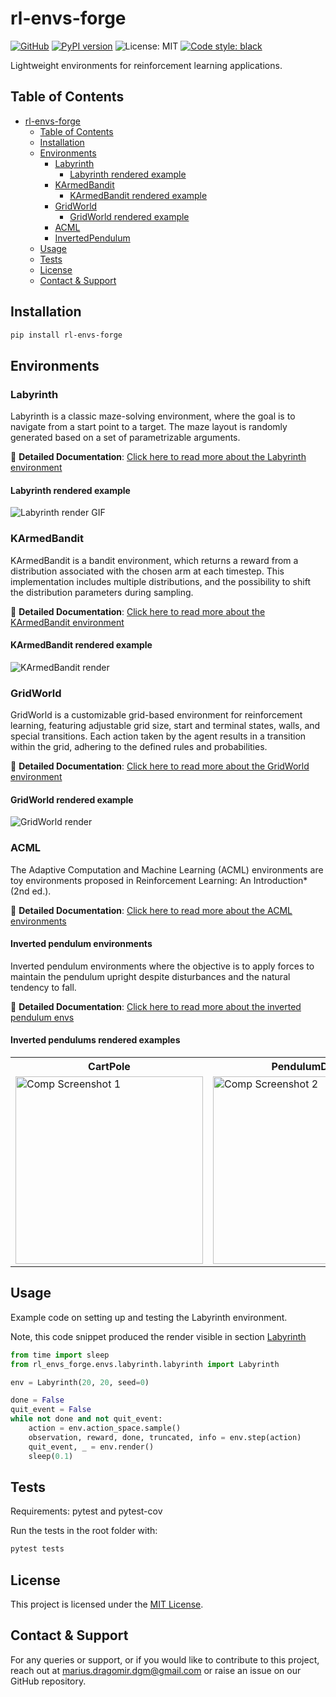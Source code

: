 # rl-envs-forge
<!-- Badges -->
[![GitHub](https://img.shields.io/badge/-GitHub-black?logo=github)](https://github.com/mariusdgm/rl-envs-forge)
[![PyPI version](https://img.shields.io/pypi/v/rl-envs-forge.svg)](https://pypi.org/project/rl-envs-forge/)
![License: MIT](https://img.shields.io/github/license/mariusdgm/rl-envs-forge)
[![Code style: black](https://img.shields.io/badge/code%20style-black-000000.svg)](https://github.com/psf/black)
<!--  -->

Lightweight environments for reinforcement learning applications.

## Table of Contents

- [rl-envs-forge](#rl-envs-forge)
  - [Table of Contents](#table-of-contents)
  - [Installation](#installation)
  - [Environments](#environments)
    - [Labyrinth](#labyrinth)
      - [Labyrinth rendered example](#labyrinth-rendered-example)
    - [KArmedBandit](#karmedbandit)
      - [KArmedBandit rendered example](#karmedbandit-rendered-example)
    - [GridWorld](#gridworld)
      - [GridWorld rendered example](#gridworld-rendered-example)
    - [ACML](#acml)
    - [InvertedPendulum](#invertedpendulum)
  - [Usage](#usage)
  - [Tests](#tests)
  - [License](#license)
  - [Contact \& Support](#contact--support)

## Installation

```bash
pip install rl-envs-forge
```

## Environments

### Labyrinth

Labyrinth is a classic maze-solving environment, where the goal is to navigate from a start point to a target. The maze layout is randomly generated based on a set of parametrizable arguments.

<!-- Use github paths for these figures so they will show up in the pypi page -->
📖 **Detailed Documentation**: [Click here to read more about the Labyrinth environment](https://github.com/mariusdgm/rl-envs-forge/blob/main/rl_envs_forge/envs/labyrinth/README.md)

#### Labyrinth rendered example

![Labyrinth render GIF](https://raw.githubusercontent.com/mariusdgm/rl-envs-forge/main/docs/figures/labyrinth/auto_play_demo.gif)


### KArmedBandit

KArmedBandit is a bandit environment, which returns a reward from a distribution associated with the chosen arm at each timestep. This implementation includes multiple distributions, and the possibility to shift the distribution parameters during sampling.

📖 **Detailed Documentation**: [Click here to read more about the KArmedBandit environment](https://github.com/mariusdgm/rl-envs-forge/blob/main/rl_envs_forge/envs/k_armed_bandit/README.md)

#### KArmedBandit rendered example

![KArmedBandit render](https://raw.githubusercontent.com/mariusdgm/rl-envs-forge/main/docs/figures/k_armed_bandit/different_distributions.png)

### GridWorld

GridWorld is a customizable grid-based environment for reinforcement learning, featuring adjustable grid size, start and terminal states, walls, and special transitions. Each action taken by the agent results in a transition within the grid, adhering to the defined rules and probabilities. 

📖 **Detailed Documentation**: [Click here to read more about the GridWorld environment](https://github.com/mariusdgm/rl-envs-forge/blob/main/rl_envs_forge/envs/grid_world/README.md)

#### GridWorld rendered example

![GridWorld render](https://raw.githubusercontent.com/mariusdgm/rl-envs-forge/main/docs/figures/grid_world/default.png)

### ACML

The Adaptive Computation and Machine Learning (ACML) environments are toy environments proposed in Reinforcement Learning: An Introduction* (2nd ed.).

📖 **Detailed Documentation**: [Click here to read more about the ACML environments](https://github.com/mariusdgm/rl-envs-forge/blob/main/rl_envs_forge/envs/acml/README.md)

#### Inverted pendulum environments

Inverted pendulum environments where the objective is to apply forces to maintain the pendulum upright despite disturbances and the natural tendency to fall.

📖 **Detailed Documentation**: [Click here to read more about the inverted pendulum envs](https://github.com/mariusdgm/rl-envs-forge/blob/main/rl_envs_forge/envs/inverted_pendulum/README.md)

#### Inverted pendulums rendered examples

<table>

<tr>
    <th colspan="1">CartPole</th>
    <th colspan="1">PendulumDisk</th>
</tr>
<tr>
<td>
<img src="docs/figures/inverted_pendulum/cart_pole/render.png" alt="Comp Screenshot 1" width="300">
</td>
<td>
<img src="docs/figures/inverted_pendulum/pendulum_disk/render.png" alt="Comp Screenshot 2" width="300">
</td>
</tr>

</table>

## Usage

Example code on setting up and testing the Labyrinth environment.

Note, this code snippet produced the render visible in section [Labyrinth](#labyrinth)

```python
from time import sleep
from rl_envs_forge.envs.labyrinth.labyrinth import Labyrinth

env = Labyrinth(20, 20, seed=0)

done = False
quit_event = False
while not done and not quit_event:
    action = env.action_space.sample()  
    observation, reward, done, truncated, info = env.step(action)
    quit_event, _ = env.render()
    sleep(0.1)
```

## Tests

Requirements: pytest and pytest-cov

Run the tests in the root folder with:

```bash
pytest tests
```

## License

This project is licensed under the [MIT License](./LICENSE).

## Contact & Support

For any queries or support, or if you would like to contribute to this project, reach out at [marius.dragomir.dgm@gmail.com](mailto:marius.dragomir.dgm@gmail.com) or raise an issue on our GitHub repository.
